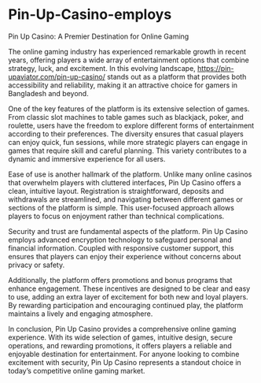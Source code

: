 # Pin-Up-Casino-employs
Pin Up Casino: A Premier Destination for Online Gaming

The online gaming industry has experienced remarkable growth in recent years, offering players a wide array of entertainment options that combine strategy, luck, and excitement. In this evolving landscape, https://pin-upaviator.com/pin-up-casino/ stands out as a platform that provides both accessibility and reliability, making it an attractive choice for gamers in Bangladesh and beyond.

One of the key features of the platform is its extensive selection of games. From classic slot machines to table games such as blackjack, poker, and roulette, users have the freedom to explore different forms of entertainment according to their preferences. The diversity ensures that casual players can enjoy quick, fun sessions, while more strategic players can engage in games that require skill and careful planning. This variety contributes to a dynamic and immersive experience for all users.

Ease of use is another hallmark of the platform. Unlike many online casinos that overwhelm players with cluttered interfaces, Pin Up Casino offers a clean, intuitive layout. Registration is straightforward, deposits and withdrawals are streamlined, and navigating between different games or sections of the platform is simple. This user-focused approach allows players to focus on enjoyment rather than technical complications.

Security and trust are fundamental aspects of the platform. Pin Up Casino employs advanced encryption technology to safeguard personal and financial information. Coupled with responsive customer support, this ensures that players can enjoy their experience without concerns about privacy or safety.

Additionally, the platform offers promotions and bonus programs that enhance engagement. These incentives are designed to be clear and easy to use, adding an extra layer of excitement for both new and loyal players. By rewarding participation and encouraging continued play, the platform maintains a lively and engaging atmosphere.

In conclusion, Pin Up Casino provides a comprehensive online gaming experience. With its wide selection of games, intuitive design, secure operations, and rewarding promotions, it offers players a reliable and enjoyable destination for entertainment. For anyone looking to combine excitement with security, Pin Up Casino represents a standout choice in today’s competitive online gaming market.
